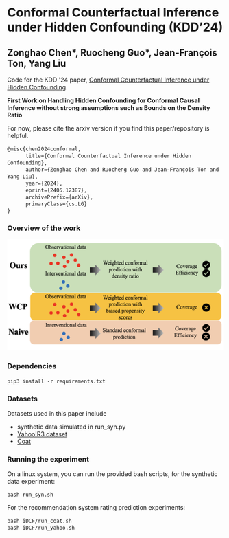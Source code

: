 # Conformal Counterfactual Inference under Hidden Confounding (KDD’24)

## Zonghao Chen*, Ruocheng Guo*, Jean-François Ton, Yang Liu

Code for the KDD '24 paper, [Conformal Counterfactual Inference under Hidden Confounding](https://arxiv.org/abs/2405.12387).

**First Work on Handling Hidden Confounding for Conformal Causal Inference without strong assumptions such as Bounds on the Density Ratio**

For now, please cite the arxiv version if you find this paper/repository is helpful.
```
@misc{chen2024conformal,
      title={Conformal Counterfactual Inference under Hidden Confounding}, 
      author={Zonghao Chen and Ruocheng Guo and Jean-François Ton and Yang Liu},
      year={2024},
      eprint={2405.12387},
      archivePrefix={arXiv},
      primaryClass={cs.LG}
}
```

### Overview of the work

![overview of our work](fig1.png)

### Dependencies

```
pip3 install -r requirements.txt
```

### Datasets

Datasets used in this paper include
- synthetic data simulated in run_syn.py
- [Yahoo!R3 dataset](https://webscope.sandbox.yahoo.com/)
- [Coat](https://www.cs.cornell.edu/~schnabts/mnar/)

### Running the experiment

On a linux system, you can run the provided bash scripts, for the synthetic data experiment:
```
bash run_syn.sh
```

For the recommendation system rating prediction experiments:
```
bash iDCF/run_coat.sh
bash iDCF/run_yahoo.sh
```

